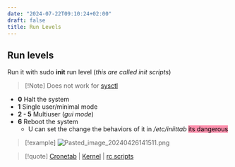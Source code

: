 ```yaml
---
date: "2024-07-22T09:10:24+02:00"
draft: false
title: Run Levels
---
```


## Run levels

Run it with sudo **init** run level (*this are called init scripts*)

> \[!Note\] Does not work for [sysctl](/Notes/posts/for_later/sysctl)

-   **0** Halt the system
-   **1** Single user/minimal mode
-   **2 - 5** Multiuser (*gui mode*)
-   **6** Reboot the system
    -   U can set the change the behaviors of it in */etc/iniittab*
        <mark style="background: #FF5582A6;">its dangerous</mark>

> \[!example\]
> ![Pasted_image_20240426141511.png](/Notes/Pasted_image_20240426141511.png)

> \[!quote\] [Cronetab](/Notes/posts/scriptss/Cronetab) \|
> [Kernel](/Notes/posts/Linux/Kernel/Kernel) \| [rc
> scripts](/Notes/posts/for_later/rc_scripts)
